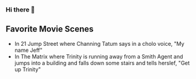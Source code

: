 ### Hi there 👋
## Favorite Movie Scenes
- In 21 Jump Street where Channing Tatum says in a cholo voice, "My name Jeff"
- In The Matrix where Trinity is running away from a Smith Agent and jumps into a building and falls down some stairs and tells herslef, "Get up Trinity"
<!--
**PabloCasas/PabloCasas** is a ✨ _special_ ✨ repository because its `README.md` (this file) appears on your GitHub profile.

Here are some ideas to get you started:

- 🔭 I’m currently working on ...
- 🌱 I’m currently learning ...
- 👯 I’m looking to collaborate on ...
- 🤔 I’m looking for help with ...
- 💬 Ask me about ...
- 📫 How to reach me: ...
- 😄 Pronouns: ...
- ⚡ Fun fact: ...
-->
